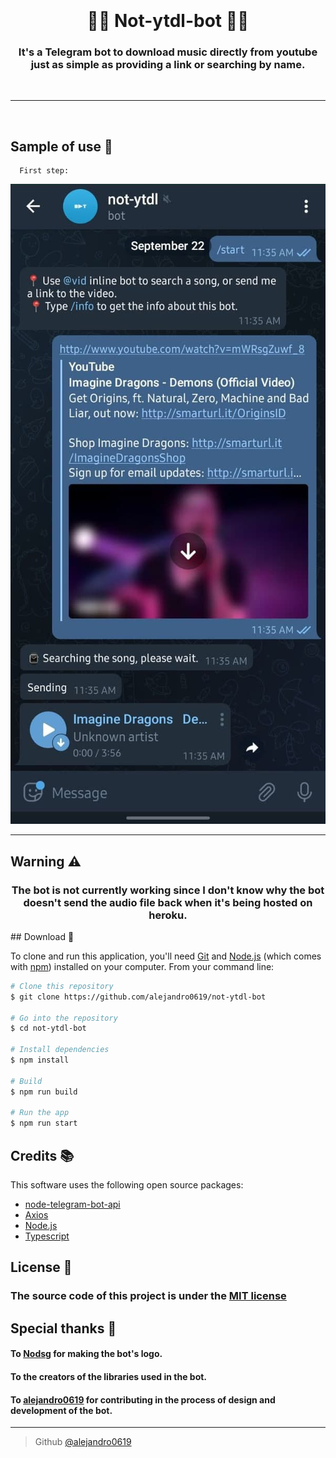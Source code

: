 <h1 align="center">
  <br>
  <a href="https://github.com/alejandro0619" alt="not-ytdl-bot" width="200"></a>
  <br>
  🐱‍💻 Not-ytdl-bot 🐱‍💻
  <br>
</h1>

<h3 align="center"> It's a Telegram bot to download music directly from youtube just as simple as providing a link or searching by name.</h3>
   
<br>

----
<br>

## Sample of use 📕

      First step:
<div align="center" > <img  title="step 1" alt="step 1" src="./doc/screenshots/step 1.jpg"> </div>

----

## Warning ⚠
<h3 align="center">The bot is not currently working since I don't know why the bot doesn't send the audio file back when it's being hosted on heroku.</h3>
## Download 💾


To clone and run this application, you'll need [Git](https://git-scm.com) and [Node.js](https://nodejs.org/en/download/) (which comes with [npm](http://npmjs.com)) installed on your computer. From your command line:

```bash
# Clone this repository
$ git clone https://github.com/alejandro0619/not-ytdl-bot

# Go into the repository
$ cd not-ytdl-bot

# Install dependencies
$ npm install

# Build
$ npm run build

# Run the app
$ npm run start

```

## Credits 📚

This software uses the following open source packages:
- [node-telegram-bot-api](https://github.com/yagop/node-telegram-bot-api)
- [Axios](https://axios-http.com/)
- [Node.js](https://nodejs.org/)
- [Typescript](https://www.typescriptlang.org/)


## License 🔐
### The source code of this project is under the [MIT license](https://github.com/alejandro0619/Fixer-wrapper/blob/main/LICENSE) 

## Special thanks 👏 
#### To [Nodsg](https://twitter.com/nodssg) for making the bot's logo. 
#### To the creators of the libraries used in the bot. 
#### To [alejandro0619](https://github.com/alejandro0619) for contributing in the process of design and development of the bot.
---
> Github [@alejandro0619](https://github.com/alejandro0619) &nbsp;&nbsp;
